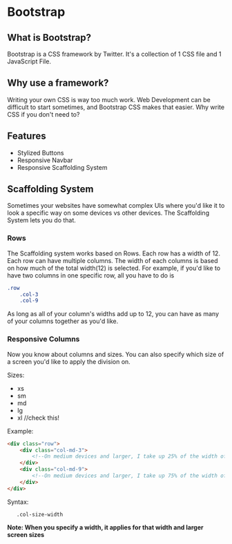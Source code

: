 # Bootstrap

## What is Bootstrap?

Bootstrap is a CSS framework by Twitter. It's a collection of 1 CSS file and 1 JavaScript File. 

## Why use a framework?

Writing your own CSS is way too much work. Web Development can be difficult to start sometimes, and Bootstrap CSS makes that easier. Why write CSS if you don't need to?

## Features

* Stylized Buttons
* Responsive Navbar
* Responsive Scaffolding System

## Scaffolding System
Sometimes your websites have somewhat complex UIs where you'd like it to look a specific way on some devices vs other devices. The Scaffolding System lets you do that.

### Rows
The Scaffolding system works based on Rows. Each row has a width of 12. Each row can have multiple columns. The width of each columns is based on how much of the total width(12) is selected. 
For example, if you'd like to have two columns in one specific row, all you have to do is 
```css
.row
    .col-3
    .col-9
```
As long as all of your column's widths add up to 12, you can have as many of your columns together as you'd like.

### Responsive Columns
Now you know about columns and sizes. You can also specify which size of a screen you'd like to apply the division on. 

Sizes:
* xs
* sm
* md
* lg
* xl //check this!

Example:
```html
<div class="row">
    <div class="col-md-3">
        <!--On medium devices and larger, I take up 25% of the width of the row!-->
    </div>
    <div class="col-md-9">
        <!--On medium devices and larger, I take up 75% of the width of the row!-->
    </div>
</div>
```
Syntax:

       .col-size-width

**Note: When you specify a width, it applies for that width and larger screen sizes**